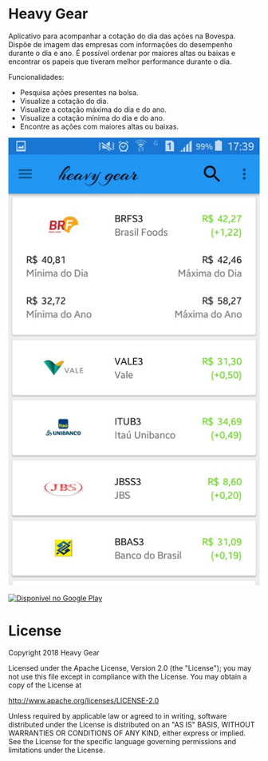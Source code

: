 # Heavy Gear
Aplicativo para acompanhar a cotação do dia das ações na Bovespa.
Dispõe de imagem das empresas com informações do desempenho durante o dia e ano.
É possível ordenar por maiores altas ou baixas e encontrar os papeis que tiveram melhor performance durante o dia.

Funcionalidades:
- Pesquisa ações presentes na bolsa.
- Visualize a cotação do dia.
- Visualize a cotação máxima do dia e do ano.
- Visualize a cotação mínima do dia e do ano. 
- Encontre as ações com maiores altas ou baixas.

![alt text](https://github.com/bruno-cunha/heavy-gear/blob/master/app/src/main/assets/2.jpg)

<a href="https://play.google.com/store/apps/details?id=br.com.bcunha.bovespa.cryptocoins" target="_blank">
<img src="https://play.google.com/intl/en_us/badges/images/generic/pt-br_badge_web_generic.png" alt="Disponível no Google Play" height="90"/></a>

# License
Copyright 2018 Heavy Gear

Licensed under the Apache License, Version 2.0 (the "License");
you may not use this file except in compliance with the License.
You may obtain a copy of the License at

http://www.apache.org/licenses/LICENSE-2.0

Unless required by applicable law or agreed to in writing, software
distributed under the License is distributed on an "AS IS" BASIS,
WITHOUT WARRANTIES OR CONDITIONS OF ANY KIND, either express or implied.
See the License for the specific language governing permissions and
limitations under the License.
